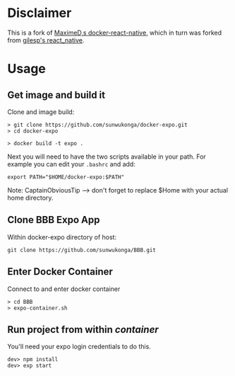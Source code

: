 # Disclaimer

This is a fork of [MaximeD,s docker-react-native](https://github.com/MaximeD/docker-react-native), which in turn was forked from [gilesp's react_native](https://github.com/gilesp/docker/tree/master/react_native).

# Usage

## Get image and build it

Clone and image build:
```
> git clone https://github.com/sunwukonga/docker-expo.git
> cd docker-expo

> docker build -t expo . 
```

Next you will need to have the two scripts available in your path. For example you can edit your `.bashrc` and add:
```
export PATH="$HOME/docker-expo:$PATH"
```
Note: CaptainObviousTip --> don't forget to replace $Home with your actual home directory.

## Clone BBB Expo App

Within docker-expo directory of host:
```
git clone https://github.com/sunwukonga/BBB.git
```

## Enter Docker Container

Connect to and enter docker container
```
> cd BBB
> expo-container.sh
```

## Run project from within *container*

You'll need your expo login credentials to do this.
```
dev> npm install
dev> exp start
```

